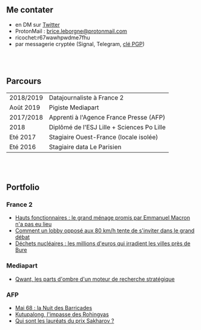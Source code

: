 ## Me contater 
- en DM sur [Twitter](http://www.twitter.com/BriceLeBorgne)
- ProtonMail : brice.leborgne@protonmail.com
- ricochet:r67wawhpwdme7fhu
- par messagerie cryptée (Signal, Telegram, [clé PGP](/files/Brice_Le_Borgne_pub.asc))

<br/><br/>
## Parcours
|           |                                              |
|:----------|:---------------------------------------------|
| 2018/2019 | Datajournaliste à France 2                   |
| Août 2019 | Pigiste Mediapart                            |
| 2017/2018 | Apprenti à l'Agence France Presse (AFP)      |
| 2018      | Diplômé de l'ESJ Lille + Sciences Po Lille   |
| Eté 2017  | Stagiaire Ouest-France (locale isolée)       |
| Eté 2016  | Stagiaire data Le Parisien                   |

<br/><br/>
## Portfolio

### France 2
- [Hauts fonctionnaires : le grand ménage promis par Emmanuel Macron n'a pas eu lieu](https://www.francetvinfo.fr/politique/emmanuel-macron/video-hauts-fonctionnaires-le-grand-menage-promis-par-emmanuel-macron-n-a-pas-eu-lieu_2934425.html)
- [Comment un lobby opposé aux 80 km/h tente de s'inviter dans le grand débat](https://www.francetvinfo.fr/replay-jt/france-2/20-heures/video-quand-les-lobbys-tentent-de-s-inviter-dans-le-grand-debat_3175285.html)
- [Déchets nucléaires : les millions d'euros qui irradient les villes près de Bure](https://www.francetvinfo.fr/replay-jt/france-2/20-heures/video-dechets-nucleaires-les-millions-d-euros-qui-irradient-les-villes-pres-de-bure_3110105.html)

### Mediapart
- [Qwant, les parts d'ombre d'un moteur de recherche stratégique](https://www.mediapart.fr/journal/economie/270819/qwant-les-parts-d-ombre-d-un-moteur-de-recherche-strategique)

### AFP
- [Mai 68 : la Nuit des Barricades](https://interactive.afp.com/graphics/Mai-68-le-recit-de-la-nuit-des-barricades_284/)
- [Kutupalong, l'impasse des Rohingyas](https://interactive.afp.com/graphics/Kutupalong-limpasse-des-Rohingyas_249/)
- [Qui sont les lauréats du prix Sakharov ?](https://interactive.afp.com/graphics/Qui-sont-les-laureats-du-prix-Sakharov-depuis-1988_242/)
